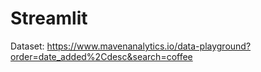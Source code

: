 # Streamlit

Dataset: https://www.mavenanalytics.io/data-playground?order=date_added%2Cdesc&search=coffee
